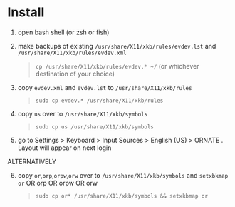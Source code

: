 # Install

1. open bash shell (or zsh or fish)
2. make backups of existing `/usr/share/X11/xkb/rules/evdev.lst` and `/usr/share/X11/xkb/rules/evdev.xml`
    > `cp /usr/share/X11/xkb/rules/evdev.* ~/` (or whichever destination of your choice)

2. copy `evdev.xml` and `evdev.lst` to `/usr/share/X11/xkb/rules`
    > `sudo cp evdev.* /usr/share/X11/xkb/rules`
3. copy `us` over to `/usr/share/X11/xkb/symbols`
    > `sudo cp us /usr/share/X11/xkb/symbols`
4. go to Settings > Keyboard > Input Sources > English (US) > ORNATE . Layout will appear on next login

ALTERNATIVELY

6. copy `or`,`orp`,`orpw`,`orw` over to `/usr/share/X11/xkb/symbols` and `setxbkmap or` OR orp OR orpw OR orw
    > `sudo cp or* /usr/share/X11/xkb/symbols && setxkbmap or`